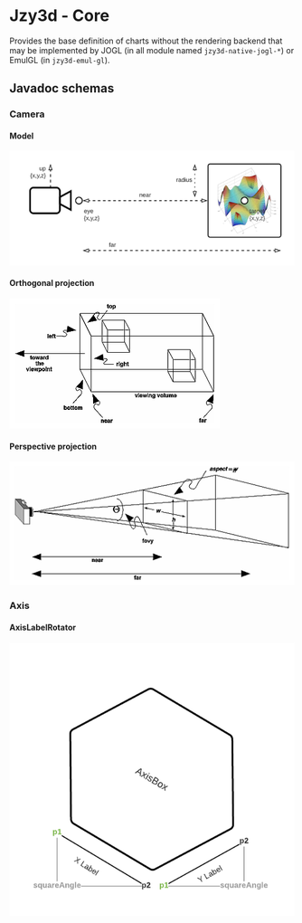 Jzy3d - Core
================================

Provides the base definition of charts without the rendering backend that may be implemented by JOGL (in all module named `jzy3d-native-jogl-*`) or EmulGL (in `jzy3d-emul-gl`).

## Javadoc schemas

### Camera

#### Model
<img src="src/main/java/org/jzy3d/plot3d/rendering/view/doc-files/camera.png"/>

#### Orthogonal projection
<img src="src/main/java/org/jzy3d/plot3d/rendering/view/doc-files/orthogonal.png"/>

#### Perspective projection
<img src="src/main/java/org/jzy3d/plot3d/rendering/view/doc-files/perspective.png"/>

### Axis

#### AxisLabelRotator

<img src="src/main/java/org/jzy3d/plot3d/primitives/axis/doc-files/AxisBox-Label.png"/>
